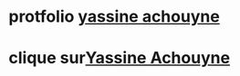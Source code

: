 # protfolio [yassine achouyne](src/img/yassineachouyne.me.jpeg)

# clique sur[Yassine Achouyne](http://yassineachouyne.me)